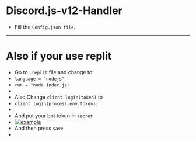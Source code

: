 # Discord.js-v12-Handler

- Fill the `Config.json file`.

---

# Also if your use replit
- Go to `.replit` file and change to:
- `language = "nodejs"`
- `run = "node index.js"`
- 
- Also Change `client.login(token)` to
- `client.login(process.env.token);`
- 
- And put your bot token in `secret`
- [![example](https://cdn.discordapp.com/attachments/853617109560328192/922205086665572402/unknown.jpg)](https://cdn.discordapp.com/attachments/853617109560328192/922205086665572402/unknown.jpg)
- And then press `save`
- 
